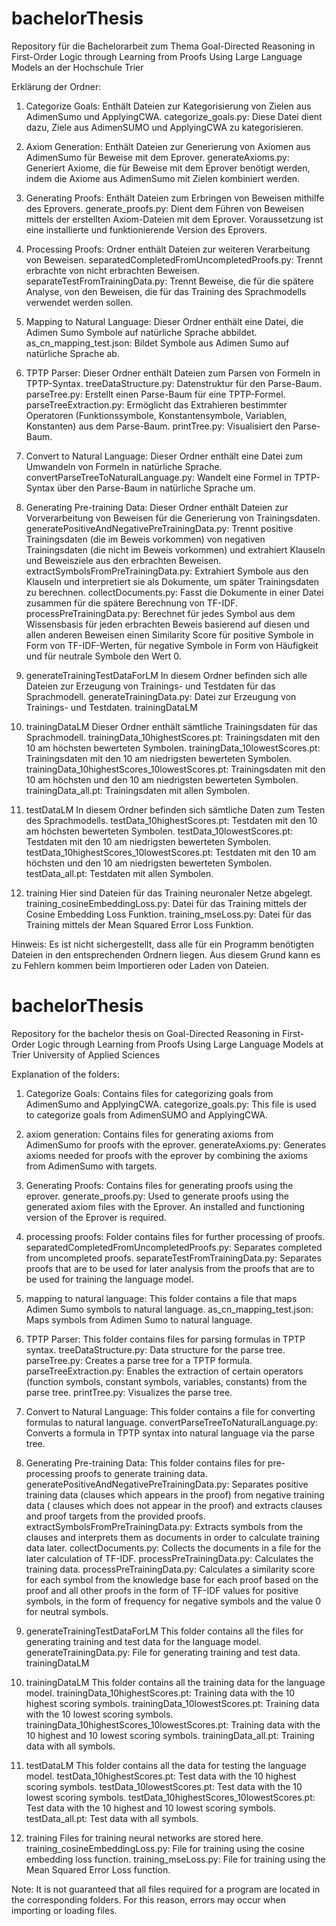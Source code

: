# bachelorThesis
Repository für die Bachelorarbeit zum Thema Goal-Directed Reasoning in First-Order Logic through Learning from Proofs Using Large Language Models an der Hochschule Trier

Erklärung der Ordner:

1. Categorize Goals:
Enthält Dateien zur Kategorisierung von Zielen aus AdimenSumo und ApplyingCWA.
categorize_goals.py: Diese Datei dient dazu, Ziele aus AdimenSUMO und ApplyingCWA zu kategorisieren.

2. Axiom Generation:
Enthält Dateien zur Generierung von Axiomen aus AdimenSumo für Beweise mit dem Eprover.
generateAxioms.py: Generiert Axiome, die für Beweise mit dem Eprover benötigt werden, indem die Axiome aus AdimenSumo mit Zielen kombiniert werden.

3. Generating Proofs:
Enthält Dateien zum Erbringen von Beweisen mithilfe des Eprovers.
generate_proofs.py: Dient dem Führen von Beweisen mittels der erstellten Axiom-Dateien mit dem Eprover. Voraussetzung ist eine installierte und funktionierende Version des Eprovers.

4. Processing Proofs:
Ordner enthält Dateien zur weiteren Verarbeitung von Beweisen.
separatedCompletedFromUncompletedProofs.py: Trennt erbrachte von nicht erbrachten Beweisen.
separateTestFromTrainingData.py: Trennt Beweise, die für die spätere Analyse, von den Beweisen, die für das Training des Sprachmodells verwendet werden sollen.

5. Mapping to Natural Language:
Dieser Ordner enthält eine Datei, die Adimen Sumo Symbole auf natürliche Sprache abbildet.
as_cn_mapping_test.json: Bildet Symbole aus Adimen Sumo auf natürliche Sprache ab.

6. TPTP Parser:
Dieser Ordner enthält Dateien zum Parsen von Formeln in TPTP-Syntax.
treeDataStructure.py: Datenstruktur für den Parse-Baum.
parseTree.py: Erstellt einen Parse-Baum für eine TPTP-Formel.
parseTreeExtraction.py: Ermöglicht das Extrahieren bestimmter Operatoren (Funktionssymbole, Konstantensymbole, Variablen, Konstanten) aus dem Parse-Baum.
printTree.py: Visualisiert den Parse-Baum.

7. Convert to Natural Language:
Dieser Ordner enthält eine Datei zum Umwandeln von Formeln in natürliche Sprache.
convertParseTreeToNaturalLanguage.py: Wandelt eine Formel in TPTP-Syntax über den Parse-Baum in natürliche Sprache um.

8. Generating Pre-training Data:
Dieser Ordner enthält Dateien zur Vorverarbeitung von Beweisen für die Generierung von Trainingsdaten.
generatePositiveAndNegativePreTrainingData.py: Trennt positive Trainingsdaten (die im Beweis vorkommen) von negativen Trainingsdaten (die nicht im Beweis vorkommen) und extrahiert Klauseln und Beweisziele aus den erbrachten Beweisen.
extractSymbolsFromPreTrainingData.py: Extrahiert Symbole aus den Klauseln und interpretiert sie als Dokumente, um später Trainingsdaten zu berechnen.
collectDocuments.py: Fasst die Dokumente in einer Datei zusammen für die spätere Berechnung von TF-IDF.
processPreTrainingData.py: Berechnet für jedes Symbol aus dem Wissensbasis für jeden erbrachten Beweis basierend auf diesen und allen anderen Beweisen einen Similarity Score für positive Symbole in Form von TF-IDF-Werten, für negative Symbole in Form von Häufigkeit und für neutrale Symbole den Wert 0.

9. generateTrainingTestDataForLM
In diesem Ordner befinden sich alle Dateien zur Erzeugung von Trainings- und Testdaten für das Sprachmodell.
generateTrainingData.py: Datei zur Erzeugung von Trainings- und Testdaten.
trainingDataLM

10. trainingDataLM
Dieser Ordner enthält sämtliche Trainingsdaten für das Sprachmodell.
trainingData_10highestScores.pt: Trainingsdaten mit den 10 am höchsten bewerteten Symbolen.
trainingData_10lowestScores.pt: Trainingsdaten mit den 10 am niedrigsten bewerteten Symbolen.
trainingData_10highestScores_10lowestScores.pt: Trainingsdaten mit den 10 am höchsten und den 10 am niedrigsten bewerteten Symbolen.
trainingData_all.pt: Trainingsdaten mit allen Symbolen.

11. testDataLM
In diesem Ordner befinden sich sämtliche Daten zum Testen des Sprachmodells.
testData_10highestScores.pt: Testdaten mit den 10 am höchsten bewerteten Symbolen.
testData_10lowestScores.pt: Testdaten mit den 10 am niedrigsten bewerteten Symbolen.
testData_10highestScores_10lowestScores.pt: Testdaten mit den 10 am höchsten und den 10 am niedrigsten bewerteten Symbolen.
testData_all.pt: Testdaten mit allen Symbolen.

12. training
Hier sind Dateien für das Training neuronaler Netze abgelegt.
training_cosineEmbeddingLoss.py: Datei für das Training mittels der Cosine Embedding Loss Funktion.
training_mseLoss.py: Datei für das Training mittels der Mean Squared Error Loss Funktion.

Hinweis: Es ist nicht sichergestellt, dass alle für ein Programm benötigten Dateien in den entsprechenden Ordnern liegen. Aus diesem Grund kann es zu Fehlern kommen beim Importieren oder Laden von Dateien.

# bachelorThesis
Repository for the bachelor thesis on Goal-Directed Reasoning in First-Order Logic through Learning from Proofs Using Large Language Models at Trier University of Applied Sciences

Explanation of the folders:

1. Categorize Goals:
Contains files for categorizing goals from AdimenSumo and ApplyingCWA.
categorize_goals.py: This file is used to categorize goals from AdimenSUMO and ApplyingCWA.

2. axiom generation:
Contains files for generating axioms from AdimenSumo for proofs with the eprover.
generateAxioms.py: Generates axioms needed for proofs with the eprover by combining the axioms from AdimenSumo with targets.

3. Generating Proofs:
Contains files for generating proofs using the eprover.
generate_proofs.py: Used to generate proofs using the generated axiom files with the Eprover. An installed and functioning version of the Eprover is required.

4. processing proofs:
Folder contains files for further processing of proofs.
separatedCompletedFromUncompletedProofs.py: Separates completed from uncompleted proofs.
separateTestFromTrainingData.py: Separates proofs that are to be used for later analysis from the proofs that are to be used for training the language model.

5. mapping to natural language:
This folder contains a file that maps Adimen Sumo symbols to natural language.
as_cn_mapping_test.json: Maps symbols from Adimen Sumo to natural language.

6. TPTP Parser:
This folder contains files for parsing formulas in TPTP syntax.
treeDataStructure.py: Data structure for the parse tree.
parseTree.py: Creates a parse tree for a TPTP formula.
parseTreeExtraction.py: Enables the extraction of certain operators (function symbols, constant symbols, variables, constants) from the parse tree.
printTree.py: Visualizes the parse tree.

7. Convert to Natural Language:
This folder contains a file for converting formulas to natural language.
convertParseTreeToNaturalLanguage.py: Converts a formula in TPTP syntax into natural language via the parse tree.

8. Generating Pre-training Data:
This folder contains files for pre-processing proofs to generate training data.
generatePositiveAndNegativePreTrainingData.py: Separates positive training data (clauses which appears in the proof) from negative training data ( clauses which does not appear in the proof) and extracts clauses and proof targets from the provided proofs.
extractSymbolsFromPreTrainingData.py: Extracts symbols from the clauses and interprets them as documents in order to calculate training data later.
collectDocuments.py: Collects the documents in a file for the later calculation of TF-IDF.
processPreTrainingData.py: Calculates the training data.
processPreTrainingData.py: Calculates a similarity score for each symbol from the knowledge base for each proof based on the proof and all other proofs in the form of TF-IDF values for positive symbols, in the form of frequency for negative symbols and the value 0 for neutral symbols.

9. generateTrainingTestDataForLM
This folder contains all the files for generating training and test data for the language model.
generateTrainingData.py: File for generating training and test data.
trainingDataLM

10. trainingDataLM
This folder contains all the training data for the language model.
trainingData_10highestScores.pt: Training data with the 10 highest scoring symbols.
trainingData_10lowestScores.pt: Training data with the 10 lowest scoring symbols.
trainingData_10highestScores_10lowestScores.pt: Training data with the 10 highest and 10 lowest scoring symbols.
trainingData_all.pt: Training data with all symbols.

11. testDataLM
This folder contains all the data for testing the language model.
testData_10highestScores.pt: Test data with the 10 highest scoring symbols.
testData_10lowestScores.pt: Test data with the 10 lowest scoring symbols.
testData_10highestScores_10lowestScores.pt: Test data with the 10 highest and 10 lowest scoring symbols.
testData_all.pt: Test data with all symbols.

12. training
Files for training neural networks are stored here.
training_cosineEmbeddingLoss.py: File for training using the cosine embedding loss function.
training_mseLoss.py: File for training using the Mean Squared Error Loss function.

Note: It is not guaranteed that all files required for a program are located in the corresponding folders. For this reason, errors may occur when importing or loading files.
